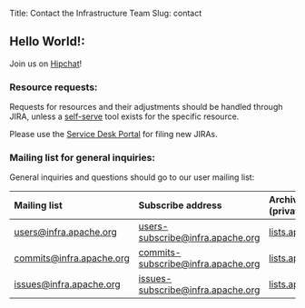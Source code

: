 Title: Contact the Infrastructure Team
Slug: contact


## Hello World!:
Join us on [Hipchat](http://infra.chat)!

### Resource requests:
Requests for resources and their adjustments should be handled through
JIRA, unless a [self-serve](/self-serve/) tool exists for the specific resource.

Please use the [Service Desk Portal](https://infrahelp.apache.org) for filing new JIRAs.

### Mailing list for general inquiries:
General inquiries and questions should go to our user mailing list:

| Mailing list      | Subscribe address | Archives (private):  |
|:-------------------|:------------------|:--------------------|
| users@infra.apache.org | users-subscribe@infra.apache.org | [lists.apache.org](https://lists.apache.org/list.html?users@infra.apache.org) |
| commits@infra.apache.org | commits-subscribe@infra.apache.org | [lists.apache.org](https://lists.apache.org/list.html?commits@infra.apache.org) |
| issues@infra.apache.org | issues-subscribe@infra.apache.org | [lists.apache.org](https://lists.apache.org/list.html?issues@infra.apache.org) |
